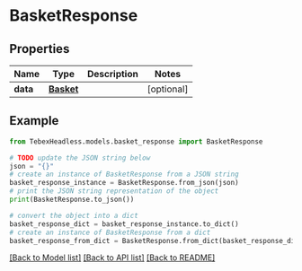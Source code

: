 # BasketResponse


## Properties

Name | Type | Description | Notes
------------ | ------------- | ------------- | -------------
**data** | [**Basket**](.md) |  | [optional] 

## Example

```python
from TebexHeadless.models.basket_response import BasketResponse

# TODO update the JSON string below
json = "{}"
# create an instance of BasketResponse from a JSON string
basket_response_instance = BasketResponse.from_json(json)
# print the JSON string representation of the object
print(BasketResponse.to_json())

# convert the object into a dict
basket_response_dict = basket_response_instance.to_dict()
# create an instance of BasketResponse from a dict
basket_response_from_dict = BasketResponse.from_dict(basket_response_dict)
```
[[Back to Model list]](../README.md#documentation-for-models) [[Back to API list]](../README.md#documentation-for-api-endpoints) [[Back to README]](../README.md)


